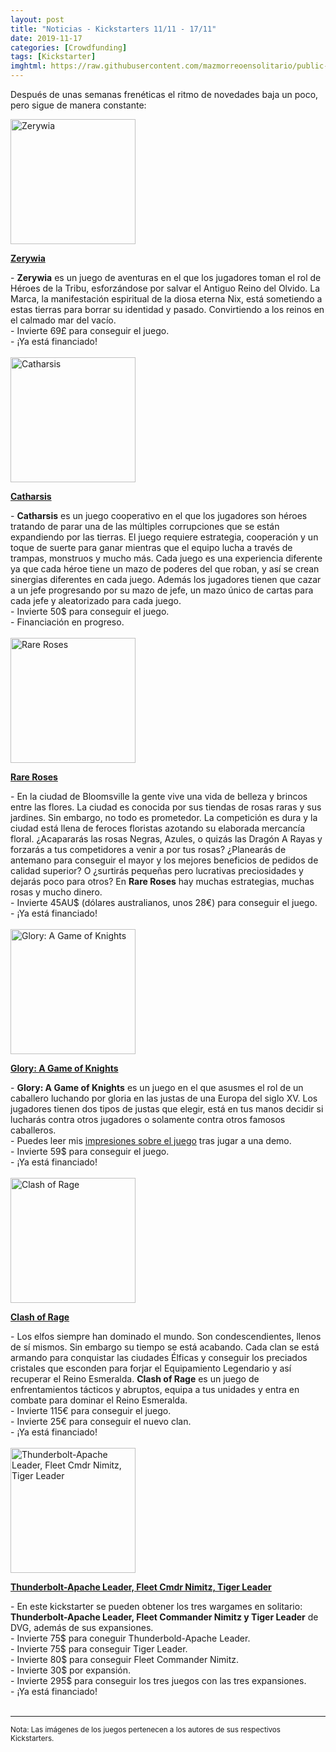 ```yaml
---
layout: post
title: "Noticias - Kickstarters 11/11 - 17/11"
date: 2019-11-17
categories: [Crowdfunding]
tags: [Kickstarter]
imghtml: https://raw.githubusercontent.com/mazmorreoensolitario/public-images/master/crowdfunding/crowdfunding-1111-1117.jpg
---
```


Después de unas semanas frenéticas el ritmo de novedades baja un poco, pero 
sigue de manera constante:

<div class="row">
    <div class="col-md-3">
        <img width="200" height="200"
            src="https://ksr-ugc.imgix.net/assets/027/230/928/106c5d2d2790816b6f9ac06d83d75bfc_original.jpg?ixlib=rb-2.1.0&w=680&fit=max&v=1573857335&auto=format&gif-q=50&q=92&s=29cbca0deeabbb6fa4e851f68ae0708b"
            class="img-thumbnail" alt="Zerywia">
    </div>
    <div class="col-md-9">
        <p>
            <a target="_blank" 
                href="https://www.kickstarter.com/projects/kolibaboardgames/zerywia?ref=mazmorreoensolitario">
            <strong>Zerywia</strong>
            </a>
        </p>
            - <strong>Zerywia</strong> es un juego de aventuras en el que los
            jugadores toman el rol de Héroes de la Tribu, esforzándose por
            salvar el Antiguo Reino del Olvido. La Marca, la manifestación
            espiritual de la diosa eterna Nix, está sometiendo a estas tierras
            para borrar su identidad y pasado. Convirtiendo a los reinos en el
            calmado mar del vacío.
            <br>
           - Invierte 69£ para conseguir el juego.
           <br>
           - ¡Ya está financiado!
    </div>
</div>
<br>

<div class="row">
    <div class="col-md-3">
        <img width="200" height="200"
            src="https://ksr-ugc.imgix.net/assets/026/865/874/8e665bfcd90e9ece231cd0a854a31d71_original.jpg?ixlib=rb-2.1.0&w=680&fit=max&v=1571244833&auto=format&gif-q=50&q=92&s=e6d4027f655fa8de71c55a6ac4eebd68"
            class="img-thumbnail" alt="Catharsis">
    </div>
    <div class="col-md-9">
        <p>
            <a target="_blank" 
                href="https://www.kickstarter.com/projects/redwizardgames/catharsis-1-4-player-dark-fantasy-board-game?ref=mazmorreoensolitario">
            <strong>Catharsis</strong>
            </a>
        </p>
            - <strong>Catharsis</strong> es un juego cooperativo en el que los
            jugadores son héroes tratando de parar una de las múltiples
            corrupciones que se están expandiendo por las tierras. El juego
            requiere estrategia, cooperación y un toque de suerte para ganar
            mientras que el equipo lucha a través de trampas, monstruos y mucho
            más. Cada juego es una experiencia diferente ya que cada héroe
            tiene un mazo de poderes del que roban, y así se crean sinergias
            diferentes en cada juego. Además los jugadores tienen que cazar a
            un jefe progresando por su mazo de jefe, un mazo único de cartas
            para cada jefe y aleatorizado para cada juego. 
            <br>
           - Invierte 50$ para conseguir el juego.
           <br>
           - Financiación en progreso.
    </div>
</div>
<br>

<div class="row">
    <div class="col-md-3">
        <img width="200" height="200"
            src="https://ksr-ugc.imgix.net/assets/027/161/176/a7eea808429c90ced74e1e3dfc178bed_original.png?ixlib=rb-2.1.0&w=680&fit=max&v=1573379222&auto=format&gif-q=50&lossless=true&s=85f0a187b9ea0ecc74bdd09abb3cd188"
            class="img-thumbnail" alt="Rare Roses">
    </div>
    <div class="col-md-9">
        <p>
            <a target="_blank" 
                href="https://www.kickstarter.com/projects/cravonstudios/rareroseskickstarter?ref=mazmorreoensolitario">
            <strong>Rare Roses</strong>
            </a>
        </p>
            - En la ciudad de Bloomsville la gente vive una vida de belleza y
            brincos entre las flores. La ciudad es conocida por sus tiendas de
            rosas raras y sus jardines. Sin embargo, no todo es prometedor. La
            competición es dura y la ciudad está llena de feroces floristas
            azotando su elaborada mercancía floral. ¿Acapararás las rosas
            Negras, Azules, o quizás las Dragón A Rayas y forzarás a tus
            competidores a venir a por tus rosas? ¿Planearás de antemano para
            conseguir el mayor y los mejores beneficios de pedidos de calidad
            superior? O ¿surtirás pequeñas pero lucrativas preciosidades y
            dejarás poco para otros? En <strong>Rare Roses</strong> hay muchas
            estrategias, muchas rosas y mucho  dinero.
            <br>
           - Invierte 45AU$ (dólares australianos, unos 28€) para conseguir el
           juego. 
           <br>
           - ¡Ya está financiado!
    </div>
</div>
<br>

<div class="row">
    <div class="col-md-3">
        <img width="200" height="200"
            src="https://ksr-ugc.imgix.net/assets/026/424/544/f4840bad31a994420021f9c842ff0827_original.jpg?ixlib=rb-2.1.0&w=680&fit=max&v=1568121564&auto=format&gif-q=50&q=92&s=b74382e985639eae8d75dc03dac48fbf"
            class="img-thumbnail" alt="Glory: A Game of Knights">
    </div>
    <div class="col-md-9">
        <p>
            <a target="_blank" 
                href="https://www.kickstarter.com/projects/cravonstudios/rareroseskickstarter?ref=mazmorreoensolitario">
            <strong>Glory: A Game of Knights</strong>
            </a>
        </p>
           - <strong>Glory: A Game of Knights</strong> es un juego en el que
            asusmes el rol de un caballero luchando por gloria en las justas de
            una Europa del siglo XV. Los jugadores tienen dos tipos de justas
            que elegir, está en tus manos decidir si lucharás contra otros
            jugadores o solamente contra otros famosos caballeros.
            <br>
            - Puedes leer mis <a
            href="{{site.baseurl}}/2019/11/12/demo-essen-spiel-2019-glory-a-game-of-knights/">impresiones
            sobre el juego</a> tras jugar a una demo.
            <br>
           - Invierte 59$ para conseguir el juego. 
           <br>
           - ¡Ya está financiado!
    </div>
</div>
<br>

<div class="row">
    <div class="col-md-3">
        <img width="200" height="200"
            src="https://ksr-ugc.imgix.net/assets/027/206/215/4d686516b303c8cdc8b546a7dc0d8832_original.jpg?ixlib=rb-2.1.0&w=680&fit=max&v=1573683526&auto=format&gif-q=50&q=92&s=a81e8f291c1fc65e80649d20a897b3a9"
            class="img-thumbnail" alt="Clash of Rage">
    </div>
    <div class="col-md-9">
        <p>
            <a target="_blank" 
                href="https://www.kickstarter.com/projects/laboitedejeu/clash-of-rage-2nd-printing?ref=mazmorreoensolitario">
            <strong>Clash of Rage</strong>
            </a>
        </p>
           - Los elfos siempre han dominado el mundo. Son condescendientes,
            llenos de sí mismos. Sin embargo su tiempo se está acabando. Cada
            clan se está armando para conquistar las ciudades Élficas y
            conseguir los preciados cristales que esconden para forjar el
            Equipamiento Legendario y así recuperar el Reino Esmeralda.
            <strong>Clash of Rage</strong> es un juego de
            enfrentamientos tácticos y abruptos, equipa a tus unidades y entra
            en combate para dominar el Reino Esmeralda.
            <br>
           - Invierte 115€ para conseguir el juego. 
           <br>
           - Invierte 25€ para conseguir el nuevo clan.
           <br>
           - ¡Ya está financiado!
    </div>
</div>
<br>


<div class="row">
    <div class="col-md-3">
        <img width="200" height="200"
            src="https://ksr-ugc.imgix.net/assets/026/994/508/2e8936525e627cd05dd70b377af3885c_original.jpg?ixlib=rb-2.1.0&w=680&fit=max&v=1572209131&auto=format&gif-q=50&q=92&s=5c3a1a8c7fbc93971565811a11afb412"
            class="img-thumbnail" alt="Thunderbolt-Apache Leader, Fleet Cmdr Nimitz, Tiger Leader">
    </div>
    <div class="col-md-9">
        <p>
            <a target="_blank" 
                href="https://www.kickstarter.com/projects/danverssengames/thunderbolt-apache-leader-fleet-cmdr-nimitz-tiger-leader?ref=mazmorreoensolitario">
            <strong>Thunderbolt-Apache Leader, Fleet Cmdr Nimitz, Tiger Leader</strong>
            </a>
        </p>
           - En este kickstarter se pueden obtener los tres wargames en
            solitario: <strong>Thunderbolt-Apache Leader, Fleet Commander
            Nimitz y Tiger Leader</strong> de DVG, además de sus expansiones.
            <br>
           - Invierte 75$ para coneguir Thunderbold-Apache Leader.
           <br>
           - Invierte 75$ para conseguir Tiger Leader.
           <br>
           - Invierte 80$ para conseguir Fleet Commander Nimitz.
           <br>
           - Invierte 30$ por expansión.
           <br>
           - Invierte 295$ para conseguir los tres juegos con las tres
           expansiones.
           <br>
           - ¡Ya está financiado!
    </div>
</div>
<br>


<hr>

<small>Nota: Las imágenes de los juegos pertenecen a los autores de sus
respectivos Kickstarters.</small>
